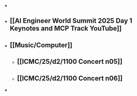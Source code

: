 -
- ## [[AI Engineer World Summit 2025 Day 1 Keynotes and MCP Track YouTube]]
- ## [[Music/Computer]]
	- ## [[ICMC/25/d2/1100 Concert n05]]
	- ## [[ICMC/25/d2/1100 Concert n06]]
-